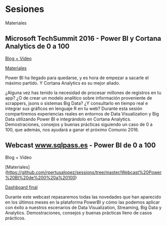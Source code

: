 # Sesiones

Materiales

## Microsoft TechSummit 2016 - Power BI y Cortana Analytics de 0 a 100
[Blog + Video](https://www.google.com)

[Materiales](https://github.com/rpertusalopez/sessions/tree/master/Microsoft%20TechSum%202016%20-%20PowerBI%20y%20Cortana%20Analytics%20de%200%20a%20100)

Power BI ha llegado para quedarse, y es hora de empezar a sacarle el máximo partido. Y Cortana Analytics es su mejor aliado. 

¿Alguna vez has tenido la necesidad de procesar millones de registros en tu app? ¿O de crear un modelo analítico sobre información proveniente de scrappers, jsons o sistemas Big Data? ¿Y consultarlo en tiempo real e integrar sus gráficos en lenguaje R en tu web? 
Durante esta sesión compartiremos experiencias reales en entornos de Data Visualization y Big Data utilizando Power BI e integrándolo en Cortana Analytics. 
Demostraciones, consejos y buenas prácticas siguiendo un caso de 0 a 100, que además, nos ayudará a ganar el próximo Comunio 2016.

## Webcast www.sqlpass.es - Power BI de 0 a 100
Blog + Video

[Materiales] (https://github.com/rpertusalopez/sessions/tree/master/Webcast%20Power%20BI%20de%200%20a%20100) 

[Dashboard final](https://app.powerbi.com/view?r=eyJrIjoiOGZhZWY0Y2EtYmJmZC00OGU0LWI5YzUtZDdjZDZjNTUxZDcxIiwidCI6ImNhYTQxZjRlLWI2ZDktNDc2MC05OTA0LWFmM2M2Y2M0YjQ1YyIsImMiOjh9)

Durante este webcast repasaremos todas las novedades que han aparecido en los últimos meses en la plataforma PowerBI y cómo las podemos aplicar con éxito a nuestros escenarios de Data Visualization, Streaming, Big Data y Analytics. Demostraciones, consejos y buenas prácticas lleno de casos prácticos.
